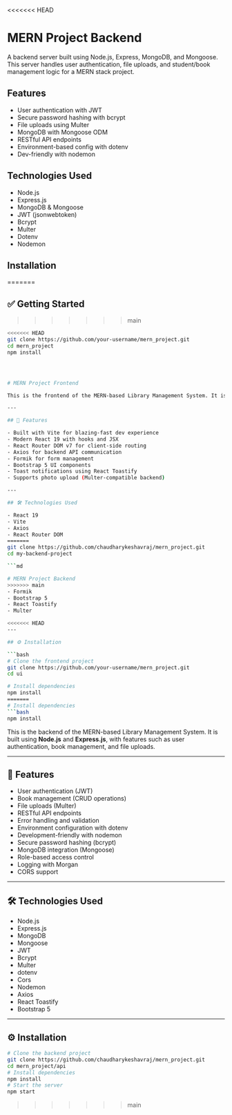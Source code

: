 <<<<<<< HEAD
# MERN Project Backend

A backend server built using Node.js, Express, MongoDB, and Mongoose. This server handles user authentication, file uploads, and student/book management logic for a MERN stack project.

## Features

- User authentication with JWT
- Secure password hashing with bcrypt
- File uploads using Multer
- MongoDB with Mongoose ODM
- RESTful API endpoints
- Environment-based config with dotenv
- Dev-friendly with nodemon

## Technologies Used

- Node.js
- Express.js
- MongoDB & Mongoose
- JWT (jsonwebtoken)
- Bcrypt
- Multer
- Dotenv
- Nodemon

## Installation
=======
## ✅ Getting Started
>>>>>>> main

```bash
<<<<<<< HEAD
git clone https://github.com/your-username/mern_project.git
cd mern_project
npm install




# MERN Project Frontend

This is the frontend of the MERN-based Library Management System. It is built using **React** and **Vite**, with features such as routing, form handling, and API integration.

---

## 🚀 Features

- Built with Vite for blazing-fast dev experience
- Modern React 19 with hooks and JSX
- React Router DOM v7 for client-side routing
- Axios for backend API communication
- Formik for form management
- Bootstrap 5 UI components
- Toast notifications using React Toastify
- Supports photo upload (Multer-compatible backend)

---

## 🛠️ Technologies Used

- React 19
- Vite
- Axios
- React Router DOM
=======
git clone https://github.com/chaudharykeshavraj/mern_project.git
cd my-backend-project

```md

# MERN Project Backend
>>>>>>> main
- Formik
- Bootstrap 5
- React Toastify
- Multer

<<<<<<< HEAD
---

## ⚙️ Installation

```bash
# Clone the frontend project
git clone https://github.com/your-username/mern_project.git
cd ui

# Install dependencies
npm install
=======
# Install dependencies
```bash
npm install
```
This is the backend of the MERN-based Library Management System. It is built using **Node.js** and **Express.js**, with features such as user authentication, book management, and file uploads.

---
## 🚀 Features
- User authentication (JWT)
- Book management (CRUD operations)
- File uploads (Multer)
- RESTful API endpoints
- Error handling and validation 
- Environment configuration with dotenv
- Development-friendly with nodemon
- Secure password hashing (bcrypt)
- MongoDB integration (Mongoose)
- Role-based access control
- Logging with Morgan
- CORS support
---
## 🛠️ Technologies Used
- Node.js
- Express.js
- MongoDB
- Mongoose
- JWT
- Bcrypt
- Multer
- dotenv
- Cors
- Nodemon
- Axios
- React Toastify
- Bootstrap 5
---

## ⚙️ Installation
```bash
# Clone the backend project
git clone https://github.com/chaudharykeshavraj/mern_project.git
cd mern_project/api
# Install dependencies
npm install
# Start the server
npm start
```
>>>>>>> main
